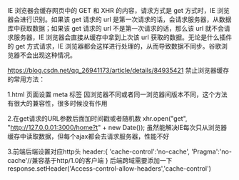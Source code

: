 IE 浏览器会缓存网页中的 GET 和 XHR 的内容，请求方式是 get 方式时，IE 浏览器会进行识别。如果该 get 请求的 url 是第一次请求的话，会请求服务器，从数据库中获取数据；如果该 get 请求的 url 不是第一次请求的话，那么该 url 就不会请求服务器，IE 浏览器会直接从缓存中拿到上次该 url 获取的数据。无论是什么插件的 get 方式请求，IE 浏览器都会这样进行处理的，从而导致数据不同步。谷歌浏览器不会出现这种情况。

https://blog.csdn.net/qq_26941173/article/details/84935421
禁止浏览器缓存的常用方法：


1.html 页面设置 meta 标签
<meta http-equiv="Cache-Control" content="no-store"/>
因浏览器不同或者同一浏览器间版本不同，这个方法有很大的兼容性，很多时候没有作用


2.在get请求的URL参数后面加时间戳或者随机数
xhr.open("get", "http://127.0.0.01:3000/home?t" + new Date());
虽然能解决IE每次只从浏览器缓存中读取数据，但每个ajax都会去请求服务器，性能不好


3.前端后端设置对应http头
header:{
	'cache-control':'no-cache',
	'Pragma':'no-cache'//兼容基于http/1.0的客户端
}
后端跨域需要添加一下
response.setHeader('Access-control-allow-headers','cache-control')

